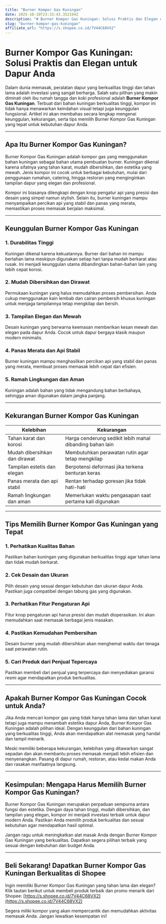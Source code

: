```yaml
---
title: "Burner Kompor Gas Kuningan"
date: 2025-10-10T23:33:43.352194Z
description: "# Burner Kompor Gas Kuningan: Solusi Praktis dan Elegan untuk Dapur Anda..."
slug: "burner-kompor-gas-kuningan"
affiliate_url: "https://s.shopee.co.id/7V44C68VX2"
---
```

# Burner Kompor Gas Kuningan: Solusi Praktis dan Elegan untuk Dapur Anda

Dalam dunia memasak, peralatan dapur yang berkualitas tinggi dan tahan lama adalah investasi yang sangat berharga. Salah satu pilihan yang makin diminati oleh ibu rumah tangga dan koki profesional adalah **Burner Kompor Gas Kuningan**. Terbuat dari bahan kuningan berkualitas tinggi, kompor ini tidak hanya menawarkan keindahan visual tetapi juga keunggulan fungsional. Artikel ini akan membahas secara lengkap mengenai keunggulan, kekurangan, serta tips memilih Burner Kompor Gas Kuningan yang tepat untuk kebutuhan dapur Anda.

---

## Apa Itu Burner Kompor Gas Kuningan?

Burner Kompor Gas Kuningan adalah kompor gas yang menggunakan bahan kuningan sebagai bahan utama pembuatan burner. Kuningan dikenal karena sifatnya yang tahan karat, mudah dibersihkan, dan estetika yang mewah. Jenis kompor ini cocok untuk berbagai kebutuhan, mulai dari penggunaan rumahan, catering, hingga restoran yang menginginkan tampilan dapur yang elegan dan profesional.

Kompor ini biasanya dilengkapi dengan knop pengatur api yang presisi dan desain yang simpel namun stylish. Selain itu, burner kuningan mampu menyampaikan percikan api yang stabil dan panas yang merata, memastikan proses memasak berjalan maksimal.

---

## Keunggulan Burner Kompor Gas Kuningan

### 1. Durabilitas Tinggi

Kuningan dikenal karena kekuatannya. Burner dari bahan ini mampu bertahan lama meskipun digunakan setiap hari tanpa mudah berkarat atau rusak. Ini menjadi keunggulan utama dibandingkan bahan-bahan lain yang lebih cepat korosi.

### 2. Mudah Dibersihkan dan Dirawat

Permukaan kuningan yang halus memudahkan proses pembersihan. Anda cukup menggunakan kain lembab dan cairan pembersih khusus kuningan untuk menjaga tampilannya tetap mengkilap dan bersih.

### 3. Tampilan Elegan dan Mewah

Desain kuningan yang berwarna keemasan memberikan kesan mewah dan elegan pada dapur Anda. Cocok untuk dapur bergaya klasik maupun modern minimalis.

### 4. Panas Merata dan Api Stabil

Burner kuningan mampu menghasilkan percikan api yang stabil dan panas yang merata, membuat proses memasak lebih cepat dan efisien.

### 5. Ramah Lingkungan dan Aman

Kuningan adalah bahan yang tidak mengandung bahan berbahaya, sehingga aman digunakan dalam jangka panjang.

---

## Kekurangan Burner Kompor Gas Kuningan

| **Kelebihan**                     | **Kekurangan**                                |
|-----------------------------------|-----------------------------------------------|
| Tahan karat dan korosi          | Harga cenderung sedikit lebih mahal dibanding bahan lain |
| Mudah dibersihkan dan dirawat | Membutuhkan perawatan rutin agar tetap mengkilap |
| Tampilan estetis dan elegan    | Berpotensi deformasi jika terkena benturan keras |
| Panas merata dan api stabil    | Rentan terhadap goresan jika tidak hati-hati |
| Ramah lingkungan dan aman      | Memerlukan waktu pengasapan saat pertama kali digunakan |

---

## Tips Memilih Burner Kompor Gas Kuningan yang Tepat

### 1. Perhatikan Kualitas Bahan

Pastikan bahan kuningan yang digunakan berkualitas tinggi agar tahan lama dan tidak mudah berkarat.

### 2. Cek Desain dan Ukuran

Pilih desain yang sesuai dengan kebutuhan dan ukuran dapur Anda. Pastikan juga compatibel dengan tabung gas yang digunakan.

### 3. Perhatikan Fitur Pengaturan Api

Fitur knop pengaturan api harus presisi dan mudah dioperasikan. Ini akan memudahkan saat memasak berbagai jenis masakan.

### 4. Pastikan Kemudahan Pembersihan

Desain burner yang mudah dibersihkan akan menghemat waktu dan tenaga saat perawatan rutin.

### 5. Cari Produk dari Penjual Tepercaya

Pastikan membeli dari penjual yang terpercaya dan menyediakan garansi resmi agar mendapatkan produk berkualitas.

---

## Apakah Burner Kompor Gas Kuningan Cocok untuk Anda?

Jika Anda mencari kompor gas yang tidak hanya tahan lama dan tahan karat tetapi juga mampu menambah estetika dapur Anda, Burner Kompor Gas Kuningan adalah pilihan ideal. Dengan keunggulan dari bahan kuningan yang berkualitas tinggi, Anda akan mendapatkan alat memasak yang handal dan tampil menarik.

Meski memiliki beberapa kekurangan, kelebihan yang ditawarkan sangat sepadan dan akan membantu proses memasak menjadi lebih efisien dan menyenangkan. Pasang di dapur rumah, restoran, atau kedai makan Anda dan rasakan manfaatnya langsung.

---

## Kesimpulan: Mengapa Harus Memilih Burner Kompor Gas Kuningan?

Burner Kompor Gas Kuningan merupakan perpaduan sempurna antara fungsi dan estetika. Dengan daya tahan tinggi, mudah dibersihkan, dan tampilan yang elegan, kompor ini menjadi investasi terbaik untuk dapur modern Anda. Pastikan Anda memilih produk berkualitas dan sesuai kebutuhan agar mendapatkan hasil optimal.

Jangan ragu untuk meningkatkan alat masak Anda dengan Burner Kompor Gas Kuningan yang berkualitas. Dapatkan segera pilihan terbaik yang sesuai dengan kebutuhan dan budget Anda.

---

## Beli Sekarang! Dapatkan Burner Kompor Gas Kuningan Berkualitas di Shopee

Ingin memiliki Burner Kompor Gas Kuningan yang tahan lama dan elegan? Klik tautan berikut untuk membeli produk terbaik dan promo menarik dari Shopee: [https://s.shopee.co.id/7V44C68VX2](https://s.shopee.co.id/7V44C68VX2)

Segera miliki kompor yang akan mempercantik dan memudahkan aktivitas memasak Anda. Jangan lewatkan kesempatan ini!